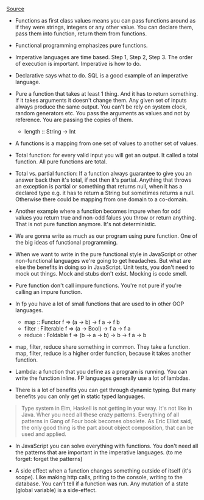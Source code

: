 [Source](https://soundcloud.com/lambda-cast/1-overview-of-functional-programming)

* Functions as first class values means you can pass functions around as if they were strings, integers or any other value. You can declare them, pass them into function, return them from functions.

* Functional programming emphasizes pure functions.

* Imperative languages are time based. Step 1, Step 2, Step 3. The order of execution is important. Imperative is how to do.

* Declarative says what to do. SQL is a good example of an imperative language. 

* Pure a function that takes at least 1 thing. And it has to return something. If it takes arguments it doesn't change them. Any given set of inputs always produce the same output. You can't be rely on system clock, random generators etc. You pass the arguments as values and not by reference. You are passing the copies of them. 

  * length :: String -> Int
* A functions is a mapping from one set of values to another set of values. 

* Total function: for every valid input you will get an output. It called a total function. All pure functions are total.

* Total vs. partial function: If a function always guarantee to give you an answer back then it's total, if not then it's partial. Anything that throws an exception is partial or something that returns null, when it has a declared type e.g. it has to return a String but sometimes returns  a null. Otherwise there could be mapping from one domain to a co-domain. 

* Another example where a function becomes impure when for odd values you return true and non-odd falues you throw or return anything. That is not pure function anymore. It's not deterministic. 

* We are gonna write as much as our program using pure function. One of the big ideas of functional programming. 

* When we want to write in the pure functional style in JavaScript or other non-functional languages we're going to get headaches. But what are else the benefits in doing so in JavaScript. Unit tests, you don't need to mock out things. Mock and stubs don't exist. Mocking is code smell. 

* Pure function don't call impure functions. You're not pure if you're calling an impure function. 

* In fp you have a lot of small functions that are used to in other OOP languages. 

  * map :: Functor f => (a -> b) -> f a -> f b
  * filter : Filterable f => (a -> Bool) -> f a -> f a
  * reduce : Foldable f => (b -> a -> b) -> b -> f a -> b
  
* map, filter, reduce share something in common. They take a function. map, filter, reduce is a higher order function, because it takes another function. 
  
* Lambda: a function that you define as a program is running. You can write the function inline. FP languages generally use a lot of lambdas. 

* There is a lot of benefits you can get through dynamic typing. But many benefits you can only get in static typed languages. 

> Type system in Elm, Haskell is not getting in your way. It's not like in Java. Wher you need all these crazy patterns. Everything of all patterns in Gang of Four book  becomes obsolete. As Eric Elliot said, the only good thing is the part about object composition, that can be used and applied. 

* In JavaScript you can solve everything with functions. You don't need all the patterns that are important in the imperative languages. (to me forget: forget the patterns)

* A side effect when a function changes something outside of itself (it's scope). Like making http calls, priting to the console, writing to the database. You can't tell if a function was run. Any mutation of a state (global variable) is a side-effect. 



